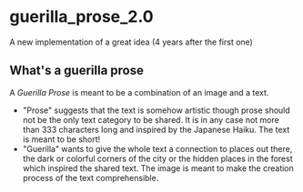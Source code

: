 # guerilla_prose_2.0
A new implementation of a great idea (4 years after the first one)

## What's a guerilla prose
A _Guerilla Prose_ is meant to be a combination of an image and a text. 
* "Prose" suggests that the text is somehow artistic though prose should not be the only text category to be shared. It is in any case not more than 333 characters long and inspired by the Japanese Haiku. The text is meant to be short!
* "Guerilla" wants to give the whole text a connection to places out there, the dark or colorful corners of the city or the hidden places in the forest which inspired the shared text. The image is meant to make the creation process of the text comprehensible.
